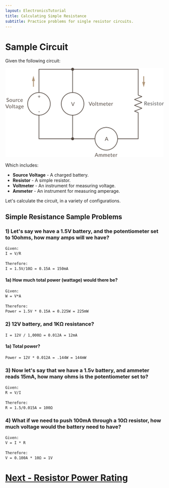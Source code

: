 ```yaml
---
layout: ElectronicsTutorial
title: Calculating Simple Resistance
subtitle: Practice problems for single resistor circuits.
---
```


# Sample Circuit

Given the following circuit:

![](../Resistance_Calc_Circuit.svg)

Which includes:

 * **Source Voltage** - A charged battery.
 * **Resistor** - A simple resistor.
 * **Voltmeter** - An instrument for measuring voltage.
 * **Ammeter** - An instrument for measuring amperage.

Let's calculate the circuit, in a variety of configurations.

## Simple Resistance Sample Problems

### 1) Let's say we have a 1.5V battery, and the potentiometer set to 10ohms, how many amps will we have?

```
Given:
I = V/R

Therefore:
I = 1.5V/10Ω = 0.15A = 150mA
```

#### 1a) How much total power (wattage) would there be?

```
Given:
W = V*A

Therefore:
Power = 1.5V * 0.15A = 0.225W = 225mW
```

### 2) 12V battery, and 1KΩ resistance?

```
I = 12V / 1,000Ω = 0.012A = 12mA
```

#### 1a) Total power?

```
Power = 12V * 0.012A = .144W = 144mW
```


### 3) Now let's say that we have a 1.5v battery, and ammeter reads 15mA, how many ohms is the potentiometer set to?

```
Given: 
R = V/I

Therefore:
R = 1.5/0.015A = 100Ω
```

### 4) What if we need to push 100mA through a 10Ω resistor, how much voltage would the battery need to have?

```
Given:
V = I * R

Therefore:
V = 0.100A * 10Ω = 1V
```

# [Next - Resistor Power Rating](../Resistor_Power_Rating)